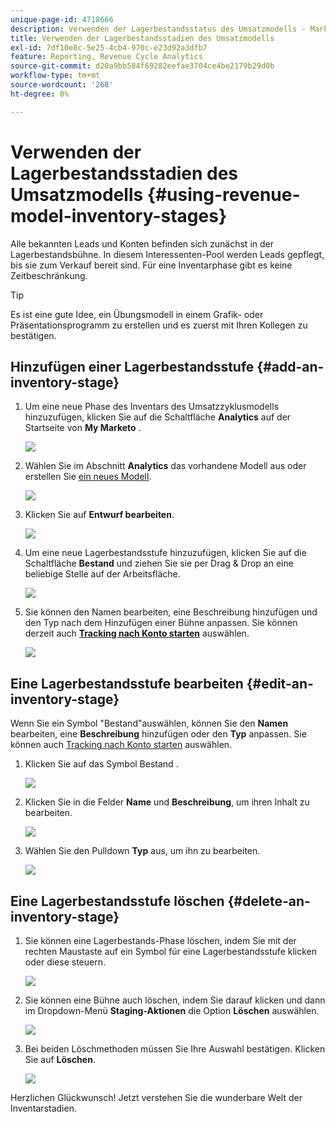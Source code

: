 ```yaml
---
unique-page-id: 4718666
description: Verwenden der Lagerbestandsstatus des Umsatzmodells - Marketo Docs - Produktdokumentation
title: Verwenden der Lagerbestandsstadien des Umsatzmodells
exl-id: 7df10e8c-5e25-4cb4-970c-e23d92a3dfb7
feature: Reporting, Revenue Cycle Analytics
source-git-commit: d20a9bb584f69282eefae3704ce4be2179b29d0b
workflow-type: tm+mt
source-wordcount: '268'
ht-degree: 0%

---
```


# Verwenden der Lagerbestandsstadien des Umsatzmodells {#using-revenue-model-inventory-stages}

Alle bekannten Leads und Konten befinden sich zunächst in der Lagerbestandsbühne. In diesem Interessenten-Pool werden Leads gepflegt, bis sie zum Verkauf bereit sind. Für eine Inventarphase gibt es keine Zeitbeschränkung.

>[!TIP]
>
>Es ist eine gute Idee, ein Übungsmodell in einem Grafik- oder Präsentationsprogramm zu erstellen und es zuerst mit Ihren Kollegen zu bestätigen.

## Hinzufügen einer Lagerbestandsstufe {#add-an-inventory-stage}

1. Um eine neue Phase des Inventars des Umsatzzyklusmodells hinzuzufügen, klicken Sie auf die Schaltfläche **Analytics** auf der Startseite von **My Marketo** .

   ![](assets/image2015-4-27-11-3a54-3a41.png)

1. Wählen Sie im Abschnitt **Analytics** das vorhandene Modell aus oder erstellen Sie [ein neues Modell](/help/marketo/product-docs/reporting/revenue-cycle-analytics/revenue-cycle-models/create-a-new-revenue-model.md).

   ![](assets/image2015-4-27-14-3a31-3a53.png)

1. Klicken Sie auf **Entwurf bearbeiten**.

   ![](assets/image2015-4-27-12-3a10-3a49.png)

1. Um eine neue Lagerbestandsstufe hinzuzufügen, klicken Sie auf die Schaltfläche **Bestand** und ziehen Sie sie per Drag &amp; Drop an eine beliebige Stelle auf der Arbeitsfläche.

   ![](assets/image2015-4-28-13-3a9-3a37.png)

1. Sie können den Namen bearbeiten, eine Beschreibung hinzufügen und den Typ nach dem Hinzufügen einer Bühne anpassen. Sie können derzeit auch **[Tracking nach Konto starten](/help/marketo/product-docs/reporting/revenue-cycle-analytics/revenue-cycle-models/start-tracking-by-account-in-the-revenue-modeler.md)** auswählen.

   ![](assets/image2015-4-27-13-3a29-3a2.png)

## Eine Lagerbestandsstufe bearbeiten {#edit-an-inventory-stage}

Wenn Sie ein Symbol &quot;Bestand&quot;auswählen, können Sie den **Namen** bearbeiten, eine **Beschreibung** hinzufügen oder den **Typ** anpassen. Sie können auch [Tracking nach Konto starten](/help/marketo/product-docs/reporting/revenue-cycle-analytics/revenue-cycle-models/start-tracking-by-account-in-the-revenue-modeler.md) auswählen.

1. Klicken Sie auf das Symbol Bestand .

   ![](assets/image2015-4-27-15-3a55-3a10.png)

1. Klicken Sie in die Felder **Name** und **Beschreibung**, um ihren Inhalt zu bearbeiten.

   ![](assets/image2015-4-27-13-3a34-3a58.png)

1. Wählen Sie den Pulldown **Typ** aus, um ihn zu bearbeiten.

   ![](assets/image2015-4-27-13-3a36-3a52.png)

## Eine Lagerbestandsstufe löschen {#delete-an-inventory-stage}

1. Sie können eine Lagerbestands-Phase löschen, indem Sie mit der rechten Maustaste auf ein Symbol für eine Lagerbestandsstufe klicken oder diese steuern.

   ![](assets/image2015-4-28-13-3a0-3a20.png)

1. Sie können eine Bühne auch löschen, indem Sie darauf klicken und dann im Dropdown-Menü **Staging-Aktionen** die Option **Löschen** auswählen.

   ![](assets/image2015-4-28-13-3a1-3a17.png)

1. Bei beiden Löschmethoden müssen Sie Ihre Auswahl bestätigen. Klicken Sie auf **Löschen**.

   ![](assets/image2015-4-28-13-3a5-3a26.png)

Herzlichen Glückwunsch! Jetzt verstehen Sie die wunderbare Welt der Inventarstadien.
